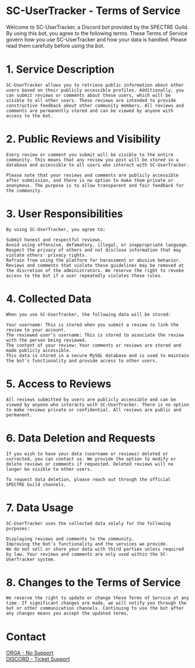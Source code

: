 # SC-UserTracker - Terms of Service

Welcome to SC-UserTracker, a Discord bot provided by the SPECTRE Guild. By using this bot, you agree to the following terms. These Terms of Service govern how you use SC-UserTracker and how your data is handled. Please read them carefully before using the bot.

# 1. Service Description
````
SC-UserTracker allows you to retrieve public information about other users based on their publicly accessible profiles. Additionally, you can submit reviews or comments about these users, which will be visible to all other users. These reviews are intended to provide constructive feedback about other community members. All reviews and comments are permanently stored and can be viewed by anyone with access to the bot.
````

# 2. Public Reviews and Visibility
````
Every review or comment you submit will be visible to the entire community. This means that any review you post will be stored in a database and accessible to all users who interact with SC-UserTracker.

Please note that your reviews and comments are publicly accessible after submission, and there is no option to make them private or anonymous. The purpose is to allow transparent and fair feedback for the community.
````


# 3. User Responsibilities
````
By using SC-UserTracker, you agree to:

Submit honest and respectful reviews.
Avoid using offensive, defamatory, illegal, or inappropriate language.
Respect the privacy of others and not disclose information that may violate others' privacy rights.
Refrain from using the platform for harassment or abusive behavior.
Reviews and comments that violate these guidelines may be removed at the discretion of the administrators. We reserve the right to revoke access to the bot if a user repeatedly violates these rules.
````

# 4. Collected Data
````
When you use SC-UserTracker, the following data will be stored:

Your username: This is stored when you submit a review to link the review to your account.
The reviewed user’s username: This is stored to associate the review with the person being reviewed.
The content of your review: Your comments or reviews are stored and made publicly accessible.
This data is stored in a secure MySQL database and is used to maintain the bot's functionality and provide access to other users.
````

# 5. Access to Reviews
````
All reviews submitted by users are publicly accessible and can be viewed by anyone who interacts with SC-UserTracker. There is no option to make reviews private or confidential. All reviews are public and permanent.
````

# 6. Data Deletion and Requests
````
If you wish to have your data (username or reviews) deleted or corrected, you can contact us. We provide the option to modify or delete reviews or comments if requested. Deleted reviews will no longer be visible to other users.

To request data deletion, please reach out through the official SPECTRE Guild channels.
````

# 7. Data Usage
````
SC-UserTracker uses the collected data solely for the following purposes:

Displaying reviews and comments to the community.
Improving the bot’s functionality and the services we provide.
We do not sell or share your data with third parties unless required by law. Your reviews and comments are only used within the SC-UserTracker system.
````

# 8. Changes to the Terms of Service
````
We reserve the right to update or change these Terms of Service at any time. If significant changes are made, we will notify you through the bot or other communication channels. Continuing to use the bot after any changes means you accept the updated terms.
````

# Contact

[ORGA - No Support](https://robertsspaceindustries.com/orgs/SPECR)  
[DISCORD - Ticket Support](https://discord.com/invite/specr)
